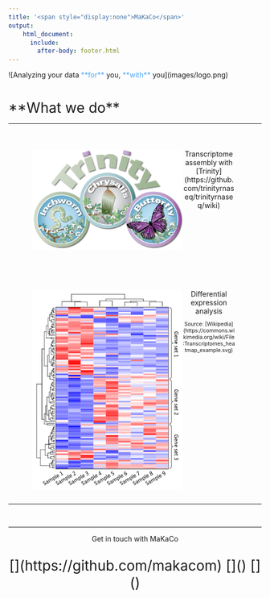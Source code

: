```yaml
---
title: '<span style="display:none">MaKaCo</span>'
output: 
    html_document:
      include:
        after-body: footer.html
---
```


<script src="https://kit.fontawesome.com/0af1a424a5.js" crossorigin="anonymous"></script>
<meta charset="UTF-8">
<style>

.main-container {
  max-width: 1600px;
  margin-left: auto;
  margin-right: auto;
}

img {
  margin-left: auto; 
  margin-right:auto
  width: 100%;
  height: 100%;
  border: none;
}
figcaption {
margin-left: auto; 
margin-right:auto
width: 100%;
border: none;
text-aling: center;
}
table {
border: none;
margin-left: auto; 
margin-right:auto
text-aling: center;
}

td {
padding-left: 15px;
padding-right: 15px;
text-aling: center;
}

footer {
   left: 0;
   bottom: 0;
   width: 100%;
   background-color: white;
display: block;
   text-align: center;
}

.header {
  float: left;
  width: 15%;
  margin-left: auto; 
  margin-right: auto; 
  display: block; 
  font-size:3em; 
  text-align: center;
}

.body {
  float: left;
  width: 70%;
  margin-left: auto; 
  margin-right: auto; 
  display: block; 
  text-align: center;
}

/* Responsive layout - makes the two columns/boxes stack on top of each other instead of next to each other, on small screens */
@media (max-width: 1000px) {
  .header, .body {
    width: 100%;
    height: auto;
  }
}

.navbar .navbar-default .navbar-fixed-top .navbar-right .navbar-collapse{
background-color: red
}
</style>

<div class="header">
 ![Analyzing your data <span style="color:#49a5fc">**for**</span> you, <span style="color:#49a5fc">**with**</span> you](images/logo.png) 
</div>

<div class="body">
<div style="display: block; padding-top: 40px; font-size:2em;"> 
**What we do**
</div>

<table>
<tr>


<td>
<figure>
<img style="float:left; width: 300px;" src="images/TrinityCompositeLogo.png" alt="Trulli">
<figcaption>
<center>
Transcriptome assembly with [Trinity](https://github.com/trinityrnaseq/trinityrnaseq/wiki)
</center>
</figcaption>
</figure>
</td>

<td>
<figure>
<img style="float:left;  width: 300px;" src="images/TrinotateLogo.png" alt="Trulli">
<figcaption>
<center>
Transcriptome annotation with [Trinotate](https://github.com/trinotate/trinotate.github.io/wiki)
</center>
</figcaption>
</figure>

</center>
</td>

<td>
<figure>
<img style="float:left;width: 300px; " src="images/read_alignment.png" alt="Trulli">
<figcaption>
<center>
Read alignment and counting

<p style="font-size:0.75em"> Source: [JBrowse](https://jbrowse.org/docs/alignments.html)</p>
</center>
</figcaption>
</figure>
</td>
</tr>


<tr>
<td>
<figure>
<img style="float:left;width: 300px; " src="images/Transcriptomes_heatmap_example.png" alt="Trulli">
<figcaption>
<center>
Differential expression analysis


<p style="font-size:0.75em"> Source: [Wikipedia](https://commons.wikimedia.org/wiki/File:Transcriptomes_heatmap_example.svg) <p>
</center>
</figcaption>
</figure>
</td>

<td>
<figure>
<img style="display: inline; float: left;width: 300px; " src="images/pca.png" alt="Trulli">
<figcaption>
<center>
Principal component analysis
<p style="font-size:0.75em"> Source: [Wikipedia](https://en.wikipedia.org/wiki/Principal_component_analysis) <p>
</center>
</figcaption>
</figure>
</td>

<td>
<figure>
<img style="display: inline; float: left;width: 300px; " src="images/hclust.png" alt="Trulli">
<figcaption>
<center>
Hierarchical clustering
<p style="font-size:0.75em"> Source: [Wikipedia](https://en.wikipedia.org/wiki/Hierarchical_clustering) <p>
</center>
</figcaption>
</figure>
</td>

</tr>
</table>


<footer>
&nbsp;
<hr />
<!-- <p style="text-align: center;">Copyright &copy; 2020 MaKaCo, Inc. All rights reserved.</p> -->


<p style="text-align: center;">Get in touch with MaKaCo</p>
<p style="text-align: center;font-size: 2em">[<i class="fab fa-github"></i>](https://github.com/makacom)     [<i class="fab fa-twitter"></i>]()     [<i class="fab fa-linkedin-in"></i>]()  </p>
&nbsp;

</footer>
</div>
